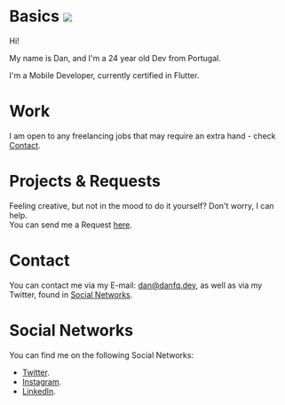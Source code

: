 # Basics ![](https://komarev.com/ghpvc/?username=danfq&color=e91e63)
Hi!

My name is Dan, and I'm a 24 year old Dev from Portugal.

I'm a Mobile Developer, currently certified in Flutter.

# Work
I am open to any freelancing jobs that may require an extra hand - check <a href="#contact">Contact</a>.

# Projects & Requests
Feeling creative, but not in the mood to do it yourself? Don't worry, I can help.
<br>You can send me a Request <a href="mailto:dan@danfq.dev?subject=Project Idea">here</a>.

# Contact
You can contact me via my E-mail: <a href="mailto:dan@danfq.dev" target="_blank">dan@danfq.dev</a>, as well as via my Twitter, found in <a href="#social-networks">Social Networks</a>.

# Social Networks
You can find me on the following Social Networks:

- <a target="_blank" href="https://twitter.com/danfq_dev">Twitter</a>.
- <a target="_blank" href="https://www.instagram.com/danfq.dev">Instagram</a>.
- <a target="_blank" href="https://www.linkedin.com/in/DanFQ/">LinkedIn</a>.
